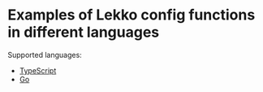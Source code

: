 # Examples of Lekko config functions in different languages

Supported languages:

- [TypeScript](ts/lekko/examples.ts)
- [Go](golang/lekko/examples/examples.go)
